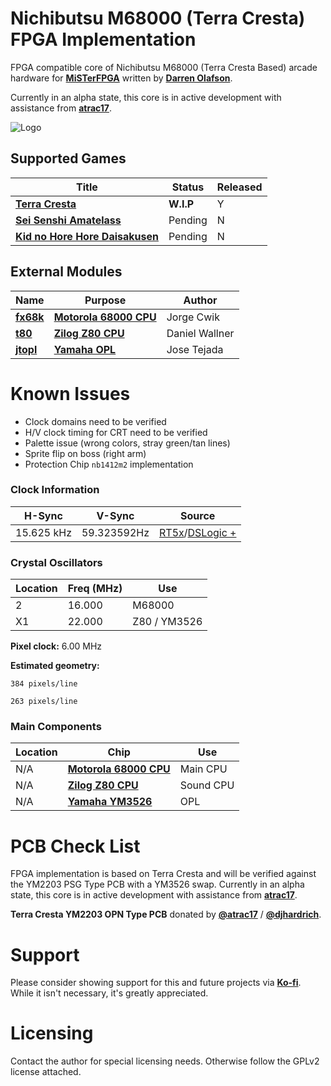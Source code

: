 
# Nichibutsu M68000 (Terra Cresta) FPGA Implementation

FPGA compatible core of Nichibutsu M68000 (Terra Cresta Based) arcade hardware for [**MiSTerFPGA**](https://github.com/MiSTer-devel/Main_MiSTer/wiki) written by [**Darren Olafson**](https://twitter.com/Darren__O). 

Currently in an alpha state, this core is in active development with assistance from [**atrac17**](https://github.com/atrac17).

![Logo](https://user-images.githubusercontent.com/32810066/160257413-889da2d8-f968-4bd1-9adc-fb22552f0455.png)

## Supported Games

| Title | Status | Released |
|------|---------|----------|
[**Terra Cresta**](https://en.wikipedia.org/wiki/Terra_Cresta) | **W.I.P** | Y |
[**Sei Senshi Amatelass**](https://en.wikipedia.org/wiki/Nihon_Bussan) | Pending | N |
[**Kid no Hore Hore Daisakusen**](http://adb.arcadeitalia.net/dettaglio_mame.php?game_name=horekid&search_id=) | Pending | N |

## External Modules

|Name| Purpose | Author |
|----|---------|--------|
| [**fx68k**](https://github.com/ijor/fx68k) | [**Motorola 68000 CPU**](https://en.wikipedia.org/wiki/Motorola_68000) | Jorge Cwik |
| [**t80**](https://opencores.org/projects/t80) | [**Zilog Z80 CPU**](https://en.wikipedia.org/wiki/Zilog_Z80) | Daniel Wallner |
| [**jtopl**](https://github.com/jotego/jtopl) | [**Yamaha OPL**](https://en.wikipedia.org/wiki/Yamaha_OPL#OPL) | Jose Tejada |

# Known Issues

- Clock domains need to be verified  
- H/V clock timing for CRT need to be verified  
- Palette issue (wrong colors, stray green/tan lines)  
- Sprite flip on boss (right arm)  
- Protection Chip `nb1412m2` implementation  

### Clock Information

H-Sync      | V-Sync      | Source           |
------------|-------------|------------------|
15.625 kHz  | 59.323592Hz | [RT5x](https://github.com/va7deo/TerraCresta/blob/main/doc/Logic%20Analyzer/tc_rt5x.jpg)/[DSLogic +](https://github.com/va7deo/TerraCresta/blob/main/doc/Logic%20Analyzer/tc_csync.png)   |

### Crystal Oscillators

Location | Freq (MHz) | Use
---------|------------|-------
2        | 16.000     | M68000
X1       | 22.000     | Z80 / YM3526

**Pixel clock:** 6.00 MHz

**Estimated geometry:**

    384 pixels/line
  
    263 pixels/line

### Main Components

Location | Chip | Use |
---------|------|-----|
N/A | [**Motorola 68000 CPU**](https://en.wikipedia.org/wiki/Motorola_68000) | Main CPU |
N/A |  [**Zilog Z80 CPU**](https://en.wikipedia.org/wiki/Zilog_Z80) | Sound CPU |
N/A | [**Yamaha YM3526**](https://en.wikipedia.org/wiki/Yamaha_OPL#OPL) | OPL  |


# PCB Check List

FPGA implementation is based on Terra Cresta and will be verified against the YM2203 PSG Type PCB with a YM3526 swap.
Currently in an alpha state, this core is in active development with assistance from [**atrac17**](https://github.com/atrac17).

**Terra Cresta YM2203 OPN Type PCB** donated by [**@atrac17**](https://twitter.com/_atrac17) / [**@djhardrich**](https://twitter.com/djhardrich).

# Support

Please consider showing support for this and future projects via [**Ko-fi**](https://ko-fi.com/darreno). While it isn't necessary, it's greatly appreciated.

# Licensing

Contact the author for special licensing needs. Otherwise follow the GPLv2 license attached.

